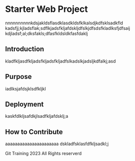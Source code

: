 # Starter Web Project
nnnnnnnnnnkdsjakldsflasdklasdkldsfklkalsdjkdfsklsadkfld
kadsfjj;kjladsflak;sdflkjadsfkljafdskljdfslkjdfsdsfkladlksfjdfsaij
kdjladsf;al;dksfakls;dfasfkldsldkfasfdaklj
## Introduction
kladfkljasdfkljadsfkljadsfkljadfslkadslkjadsljkdfalkj;asd

## Purpose
iadlksjafdsjklsdfkljkl

## Deployment
kaskfdlkljsafdkjlsadfkljafdsklj;a

## How to Contribute
aaaaaaaaaaaaaaaaaaaaaa
dskladfsklasfdfkljsadkl;j

Git Training 2023 All Rights reserverd
